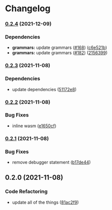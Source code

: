 # Changelog

### [0.2.4](https://www.github.com/YoloDev/yolodev-highlight/compare/highlight-v0.2.3...highlight-v0.2.4) (2021-12-09)


### Dependencies

* **grammars:** update grammars ([#168](https://www.github.com/YoloDev/yolodev-highlight/issues/168)) ([c6e521b](https://www.github.com/YoloDev/yolodev-highlight/commit/c6e521b86300cdafab23cb7972328c71fe14ddb2))
* **grammars:** update grammars ([#182](https://www.github.com/YoloDev/yolodev-highlight/issues/182)) ([2156399](https://www.github.com/YoloDev/yolodev-highlight/commit/2156399251226758ebab1f83321a450e3edfac80))

### [0.2.3](https://www.github.com/YoloDev/yolodev-highlight/compare/highlight-v0.2.2...highlight-v0.2.3) (2021-11-08)


### Dependencies

* update dependencies ([51172e8](https://www.github.com/YoloDev/yolodev-highlight/commit/51172e831600b3b13fce409ce2785f76b805df30))

### [0.2.2](https://www.github.com/YoloDev/yolodev-highlight/compare/highlight-v0.2.1...highlight-v0.2.2) (2021-11-08)


### Bug Fixes

* inline wasm ([e1650cf](https://www.github.com/YoloDev/yolodev-highlight/commit/e1650cfb3d1f82054177def1db2a9fdcee7d00de))

### [0.2.1](https://www.github.com/YoloDev/yolodev-highlight/compare/highlight-v0.2.0...highlight-v0.2.1) (2021-11-08)


### Bug Fixes

* remove debugger statement ([b17de44](https://www.github.com/YoloDev/yolodev-highlight/commit/b17de4475c3a0738e0c4b608317666a2797ad620))

## 0.2.0 (2021-11-08)


### Code Refactoring

* update all of the things ([81ac2f9](https://www.github.com/YoloDev/yolodev-highlight/commit/81ac2f9c1381d8f03630b4962a0efe74c11aaa5a))

